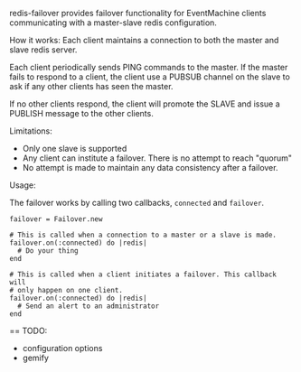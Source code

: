 redis-failover provides failover functionality for EventMachine clients
communicating with a master-slave redis configuration.

How it works:
Each client maintains a connection to both the master and slave redis server.

Each client periodically sends PING commands to the master. If the master fails
to respond to a client, the client use a PUBSUB channel on the slave to ask if
any other clients has seen the master.

If no other clients respond, the client will promote the SLAVE and issue a
PUBLISH message to the other clients.

Limitations:
- Only one slave is supported
- Any client can institute a failover.  There is no attempt to reach "quorum"
- No attempt is made to maintain any data consistency after a failover.

Usage:

The failover works by calling two callbacks, `connected` and `failover`.

    failover = Failover.new

    # This is called when a connection to a master or a slave is made.
    failover.on(:connected) do |redis|
      # Do your thing
    end

    # This is called when a client initiates a failover. This callback will
    # only happen on one client.
    failover.on(:connected) do |redis|
      # Send an alert to an administrator
    end

== TODO:
 - configuration options
 - gemify